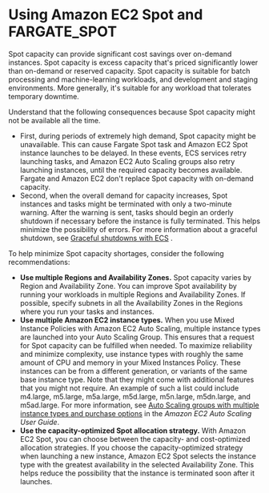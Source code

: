 # Using Amazon EC2 Spot and FARGATE\_SPOT<a name="ec2-and-fargate-spot"></a>

Spot capacity can provide significant cost savings over on\-demand instances\. Spot capacity is excess capacity that's priced significantly lower than on\-demand or reserved capacity\. Spot capacity is suitable for batch processing and machine\-learning workloads, and development and staging environments\. More generally, it's suitable for any workload that tolerates temporary downtime\. 

Understand that the following consequences because Spot capacity might not be available all the time\.
+ First, during periods of extremely high demand, Spot capacity might be unavailable\. This can cause Fargate Spot task and Amazon EC2 Spot instance launches to be delayed\. In these events, ECS services retry launching tasks, and Amazon EC2 Auto Scaling groups also retry launching instances, until the required capacity becomes available\. Fargate and Amazon EC2 don't replace Spot capacity with on\-demand capacity\. 
+ Second, when the overall demand for capacity increases, Spot instances and tasks might be terminated with only a two\-minute warning\. After the warning is sent, tasks should begin an orderly shutdown if necessary before the instance is fully terminated\. This helps minimize the possibility of errors\. For more information about a graceful shutdown, see [Graceful shutdowns with ECS](https://aws.amazon.com/blogs/containers/graceful-shutdowns-with-ecs/) \.

To help minimize Spot capacity shortages, consider the following recommendations: 
+ **Use multiple Regions and Availability Zones\.** Spot capacity varies by Region and Availability Zone\. You can improve Spot availability by running your workloads in multiple Regions and Availability Zones\. If possible, specify subnets in all the Availability Zones in the Regions where you run your tasks and instances\. 
+ **Use multiple Amazon EC2 instance types\.** When you use Mixed Instance Policies with Amazon EC2 Auto Scaling, multiple instance types are launched into your Auto Scaling Group\. This ensures that a request for Spot capacity can be fulfilled when needed\. To maximize reliability and minimize complexity, use instance types with roughly the same amount of CPU and memory in your Mixed Instances Policy\. These instances can be from a different generation, or variants of the same base instance type\. Note that they might come with additional features that you might not require\. An example of such a list could include m4\.large, m5\.large, m5a\.large, m5d\.large, m5n\.large, m5dn\.large, and m5ad\.large\. For more information, see [Auto Scaling groups with multiple instance types and purchase options](https://docs.aws.amazon.com/autoscaling/ec2/userguide/asg-purchase-options.html) in the *Amazon EC2 Auto Scaling User Guide*\.
+ **Use the capacity\-optimized Spot allocation strategy\.** With Amazon EC2 Spot, you can choose between the capacity\- and cost\-optimized allocation strategies\. If you choose the capacity\-optimized strategy when launching a new instance, Amazon EC2 Spot selects the instance type with the greatest availability in the selected Availability Zone\. This helps reduce the possibility that the instance is terminated soon after it launches\. 